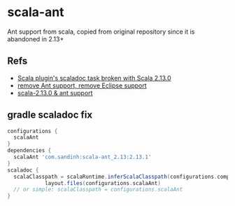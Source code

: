 # scala-ant
Ant support from scala, copied from original repository since it is abandoned in 2.13+

## Refs
+ [Scala plugin's scaladoc task broken with Scala 2.13.0](https://github.com/gradle/gradle/issues/9855)
+ [remove Ant support, remove Eclipse support](https://github.com/scala/scala/pull/6255)
+ [scala-2.13.0 & ant support](https://users.scala-lang.org/t/scala-2-13-0-ant-support/4694/11)

## gradle scaladoc fix
```groovy
configurations {
  scalaAnt
}
dependencies {
  scalaAnt 'com.sandinh:scala-ant_2.13:2.13.1'
}
scaladoc {
  scalaClasspath = scalaRuntime.inferScalaClasspath(configurations.compile) +
            layout.files(configurations.scalaAnt)
  // or simple: scalaClasspath = configurations.scalaAnt
}
```
